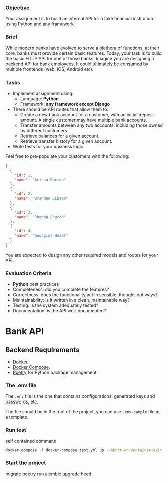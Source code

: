 ### Objective

Your assignment is to build an internal API for a fake financial institution using Python and any framework.

### Brief

While modern banks have evolved to serve a plethora of functions, at their core, banks must provide certain basic
features. Today, your task is to build the basic HTTP API for one of those banks! Imagine you are designing a backend
API for bank employees. It could ultimately be consumed by multiple frontends (web, iOS, Android etc).

### Tasks

- Implement assignment using:
    - Language: **Python**
    - Framework: **any framework except Django**
- There should be API routes that allow them to:
    - Create a new bank account for a customer, with an initial deposit amount. A
      single customer may have multiple bank accounts.
    - Transfer amounts between any two accounts, including those owned by
      different customers.
    - Retrieve balances for a given account.
    - Retrieve transfer history for a given account.
- Write tests for your business logic

Feel free to pre-populate your customers with the following:

```json
[
  {
    "id": 1,
    "name": "Arisha Barron"
  },
  {
    "id": 2,
    "name": "Branden Gibson"
  },
  {
    "id": 3,
    "name": "Rhonda Church"
  },
  {
    "id": 4,
    "name": "Georgina Hazel"
  }
]
```

You are expected to design any other required models and routes for your API.

### Evaluation Criteria

- **Python** best practices
- Completeness: did you complete the features?
- Correctness: does the functionality act in sensible, thought-out ways?
- Maintainability: is it written in a clean, maintainable way?
- Testing: is the system adequately tested?
- Documentation: is the API well-documented?

# Bank API

## Backend Requirements

* [Docker](https://www.docker.com/).
* [Docker Compose](https://docs.docker.com/compose/install/).
* [Poetry](https://python-poetry.org/) for Python package management.

### The .env file

The `.env` file is the one that contains configurations, generated keys and passwords, etc.

The file should be in the root of the project, you can use `.env-sample` file as a template.

### Run test

self contained command

```bash
docker-compose -f docker-compose.test.yml up --abort-on-container-exit
```

### Start the project

migrate 
poetry run alembic upgrade head